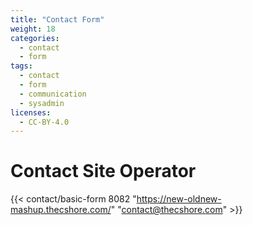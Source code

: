 ```yaml
---
title: "Contact Form"
weight: 18
categories:
  - contact
  - form
tags:
  - contact
  - form
  - communication
  - sysadmin
licenses:
  - CC-BY-4.0
---
```


# Contact Site Operator

{{< contact/basic-form 8082 "https://new-oldnew-mashup.thecshore.com/" "contact@thecshore.com" >}}
